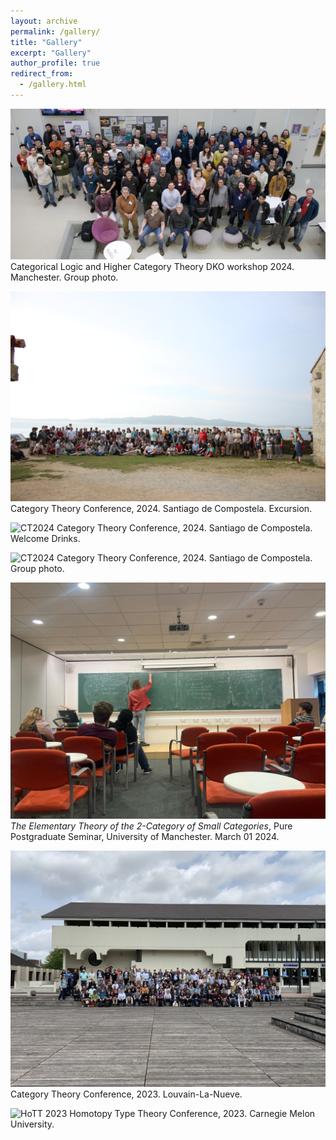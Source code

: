 ```yaml
---
layout: archive
permalink: /gallery/
title: "Gallery"
excerpt: "Gallery"
author_profile: true
redirect_from: 
  - /gallery.html
---
```


![CLHCT](clhct.jpeg)
Categorical Logic and Higher Category Theory DKO workshop 2024. Manchester. Group photo.

![CT2024](CT20241.jpg)
Category Theory Conference, 2024. Santiago de Compostela. Excursion.

![CT2024](CT20242.jpg)
Category Theory Conference, 2024. Santiago de Compostela. Welcome Drinks.

![CT2024](CT20243.jpg)
Category Theory Conference, 2024. Santiago de Compostela. Group photo.



![PP-talk](PP-talk.jpg)
*The Elementary Theory of the 2-Category of Small Categories*, Pure Postgraduate Seminar, University of Manchester. March 01 2024.

![CT2023](CT23_Group_photo.jpg)
Category Theory Conference, 2023. Louvain-La-Nueve.

![HoTT 2023](HoTT_Group_photo.jpeg)
Homotopy Type Theory Conference, 2023. Carnegie Melon University.
